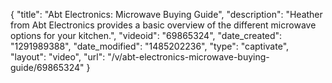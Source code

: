{
    "title": "Abt Electronics: Microwave Buying Guide",
    "description": "Heather from Abt Electronics provides a basic overview of the different microwave options for your kitchen.",
    "videoid": "69865324",
    "date_created": "1291989388",
    "date_modified": "1485202236",
    "type": "captivate",
    "layout": "video",
    "url": "\/v\/abt-electronics-microwave-buying-guide\/69865324"
}
